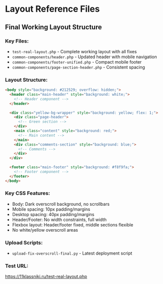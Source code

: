 # Layout Reference Files

## Final Working Layout Structure

### Key Files:
- `test-real-layout.php` - Complete working layout with all fixes
- `common-components/header.php` - Updated header with mobile navigation
- `common-components/footer-unified.php` - Compact mobile footer
- `common-components/page-section-header.php` - Consistent spacing

### Layout Structure:
```html
<body style="background: #212529; overflow: hidden;">
  <header class="main-header" style="background: white;">
    <!-- Header component -->
  </header>
  
  <div class="yellow-bg-wrapper" style="background: yellow; flex: 1;">
    <div class="page-header">
      <!-- Green section -->
    </div>
    <main class="content" style="background: red;">
      <!-- Main content -->
    </main>
    <div class="comments-section" style="background: blue;">
      <!-- Comments -->
    </div>
  </div>
  
  <footer class="main-footer" style="background: #f8f9fa;">
    <!-- Footer component -->
  </footer>
</body>
```

### Key CSS Features:
- Body: Dark overscroll background, no scrollbars
- Mobile spacing: 10px padding/margins
- Desktop spacing: 40px padding/margins
- Header/Footer: No width constraints, full width
- Flexbox layout: Header/footer fixed, middle sections flexible
- No white/yellow overscroll areas

### Upload Scripts:
- `upload-fix-overscroll-final.py` - Latest deployment script

### Test URL:
https://11klassniki.ru/test-real-layout.php